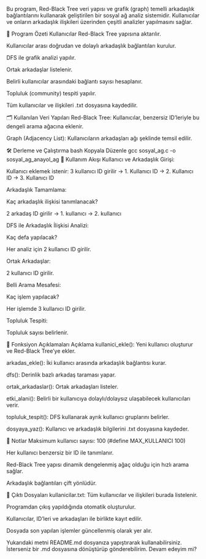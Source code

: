 Bu program, Red-Black Tree veri yapısı ve grafik (graph) temelli arkadaşlık bağlantılarını kullanarak geliştirilen bir sosyal ağ analiz sistemidir. Kullanıcılar ve onların arkadaşlık ilişkileri üzerinden çeşitli analizler yapılmasını sağlar.

🧾 Program Özeti
Kullanıcılar Red-Black Tree yapısına aktarılır.

Kullanıcılar arası doğrudan ve dolaylı arkadaşlık bağlantıları kurulur.

DFS ile grafik analizi yapılır.

Ortak arkadaşlar listelenir.

Belirli kullanıcılar arasındaki bağlantı sayısı hesaplanır.

Topluluk (community) tespiti yapılır.

Tüm kullanıcılar ve ilişkileri .txt dosyasına kaydedilir.

🗂 Kullanılan Veri Yapıları
Red-Black Tree: Kullanıcılar, benzersiz ID’leriyle bu dengeli arama ağacına eklenir.

Graph (Adjacency List): Kullanıcıların arkadaşları ağı şeklinde temsil edilir.

🛠 Derleme ve Çalıştırma
bash
Kopyala
Düzenle
gcc sosyal_ag.c -o sosyal_ag_anayol_ag
👣 Kullanım Akışı
Kullanıcı ve Arkadaşlık Girişi:

Kullanıcı eklemek istenir: 3 kullanıcı ID girilir → 1. Kullanıcı ID → 2. Kullanıcı ID → 3. Kullanıcı ID

Arkadaşlık Tamamlama:

Kaç arkadaşlık ilişkisi tanımlanacak?

2 arkadaş ID girilir → 1. kullanıcı → 2. kullanıcı

DFS ile Arkadaşlık İlişkisi Analizi:

Kaç defa yapılacak?

Her analiz için 2 kullanıcı ID girilir.

Ortak Arkadaşlar:

2 kullanıcı ID girilir.

Belli Arama Mesafesi:

Kaç işlem yapılacak?

Her işlemde 3 kullanıcı ID girilir.

Topluluk Tespiti:

Topluluk sayısı belirlenir.

🔧 Fonksiyon Açıklamaları
Açıklama
kullanici_ekle(): Yeni kullanıcı oluşturur ve Red-Black Tree’ye ekler.

arkadas_ekle(): İki kullanıcı arasında arkadaşlık bağlantısı kurar.

dfs(): Derinlik bazlı arkadaş taraması yapar.

ortak_arkadaslar(): Ortak arkadaşları listeler.

etki_alani(): Belirli bir kullanıcıya dolaylı/dolaysız ulaşabilecek kullanıcıları verir.

topluluk_tespit(): DFS kullanarak ayrık kullanıcı gruplarını belirler.

dosyaya_yaz(): Kullanıcı ve arkadaşlık bilgilerini .txt dosyasına kaydeder.

📌 Notlar
Maksimum kullanıcı sayısı: 100 (#define MAX_KULLANICI 100)

Her kullanıcı benzersiz bir ID ile tanımlanır.

Red-Black Tree yapısı dinamik dengelenmiş ağaç olduğu için hızlı arama sağlar.

Arkadaşlık bağlantıları çift yönlüdür.

📁 Çıktı Dosyaları
kullanicilar.txt: Tüm kullanıcılar ve ilişkileri burada listelenir.

Programdan çıkış yapıldığında otomatik oluşturulur.

Kullanıcılar, ID’leri ve arkadaşları ile birlikte kayıt edilir.

Dosyada son yapılan işlemler güncellenmiş olarak yer alır.

Yukarıdaki metni README.md dosyanıza yapıştırarak kullanabilirsiniz. İsterseniz bir .md dosyasına dönüştürüp gönderebilirim. Devam edeyim mi?
